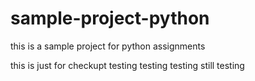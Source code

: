 # sample-project-python

this is a sample project for python assignments

this is just for checkupt
testing
testing
testing
still testing
